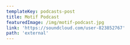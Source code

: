 ```yaml
---
templateKey: podcasts-post
title: Motif Podcast
featuredImage: /img/motif-podcast.jpg
link: 'https://soundcloud.com/user-823852767'
path: 'external'
---
```

